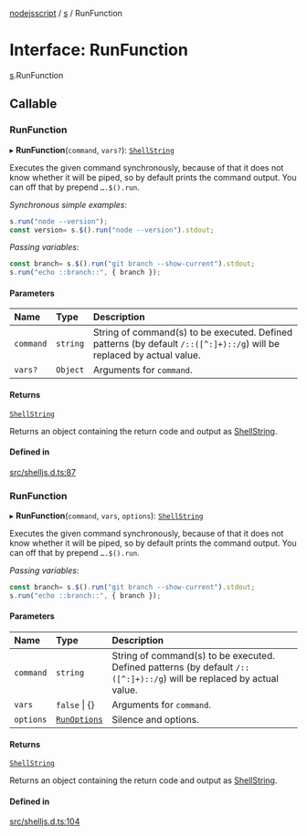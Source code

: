 [nodejsscript](../README.md) / [s](../modules/s.md) / RunFunction

# Interface: RunFunction

[s](../modules/s.md).RunFunction

## Callable

### RunFunction

▸ **RunFunction**(`command`, `vars?`): [`ShellString`](../modules/s.md#shellstring)

Executes the given command synchronously, because of that it does not know whether it will be piped,
so by default prints the command output. You can off that by prepend `….$().run`.

*Synchronous simple examples*:
```js
s.run("node --version");
const version= s.$().run("node --version").stdout;
```
*Passing variables*:
```js
const branch= s.$().run("git branch --show-current").stdout;
s.run("echo ::branch::", { branch });
```

#### Parameters

| Name | Type | Description |
| :------ | :------ | :------ |
| `command` | `string` | String of command(s) to be executed. Defined patterns (by default `/::([^:]+)::/g`) will be replaced by actual value. |
| `vars?` | `Object` | Arguments for `command`. |

#### Returns

[`ShellString`](../modules/s.md#shellstring)

Returns an object containing the return code and output as [ShellString](../modules/s.md#shellstring).

#### Defined in

[src/shelljs.d.ts:87](https://github.com/jaandrle/nodejsscript/blob/8f362e5/src/shelljs.d.ts#L87)

### RunFunction

▸ **RunFunction**(`command`, `vars`, `options`): [`ShellString`](../modules/s.md#shellstring)

Executes the given command synchronously, because of that it does not know whether it will be piped,
so by default prints the command output. You can off that by prepend `….$().run`.

*Passing variables*:
```js
const branch= s.$().run("git branch --show-current").stdout;
s.run("echo ::branch::", { branch });
```

#### Parameters

| Name | Type | Description |
| :------ | :------ | :------ |
| `command` | `string` | String of command(s) to be executed. Defined patterns (by default `/::([^:]+)::/g`) will be replaced by actual value. |
| `vars` | ``false`` \| {} | Arguments for `command`. |
| `options` | [`RunOptions`](../modules/s.md#runoptions) | Silence and options. |

#### Returns

[`ShellString`](../modules/s.md#shellstring)

Returns an object containing the return code and output as [ShellString](../modules/s.md#shellstring).

#### Defined in

[src/shelljs.d.ts:104](https://github.com/jaandrle/nodejsscript/blob/8f362e5/src/shelljs.d.ts#L104)
